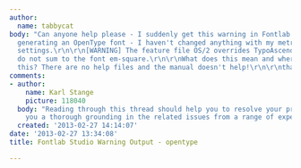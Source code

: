 ```yaml
---
author:
  name: tabbycat
body: "Can anyone help please - I suddenly get this warning in Fontlab Studio when
  generating an OpenType font - I haven't changed anything with my metrics key dimension
  settings.\r\n\r\n[WARNING] The feature file OS/2 overrides TypoAscender and TypoDescender
  do not sum to the font em-square.\r\n\r\nWhat does this mean and where do I correct
  this? There are no help files and the manual doesn't help!\r\n\r\nthanks"
comments:
- author:
    name: Karl Stange
    picture: 118040
  body: "Reading through this thread should help you to resolve your problem and give
    you a thorough grounding in the related issues from a range of experts:\r\n\r\nhttp://typophile.com/node/77906"
  created: '2013-02-27 14:14:07'
date: '2013-02-27 13:34:08'
title: Fontlab Studio Warning Output - opentype

---
```

